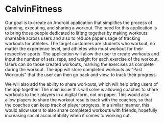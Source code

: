 # CalvinFitness

  Our goal is to create an Android application that simplifies the process of planning, executing, and sharing a workout. The need for this application is to bring those people dedicated to lifitng together by making workouts shareable across users and also to reduce paper usage of tracking workouts for athletes. The target customers are students who workout, no matter the experience level, and athletes who must workout for their respective sports. The application will allow the user to create workouts and input the number of sets, reps, and weight for each exercise of the workout. Users can do those created workouts, marking the exercises as complete during the workout. The app will store completed workouts as "Past Workouts" that the user can then go back and view, to track their progress.

  We will also add the ability to share workouts, which will help bring users of the app together. The main issue this will solve is allowing coaches to share workouts to their players in a digital form, not on paper. This would also allow players to share the workout results back with the coaches, so that the coaches can keep track of player progress. In a similar manner, this would allow users to also share completed workouts with friends, hopefully increasing social accountability when it comes to working out.

